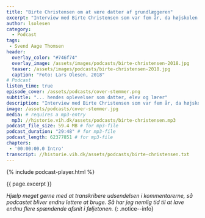 ```yaml
---
title: "Birte Christensen om at være datter af grundlæggeren"
excerpt: "Interview med Birte Christensen som var fem år, da højskolen blev etableret, og som datter af Svend Aage Thomsen har hun naturligvis mange minder fra sine år på Den Jyske Idrætsskole."
author: lsolesen
category:
  - Podcast
tags:
 - Svend Aage Thomsen
header:
  overlay_color: "#746f74"
  overlay_image: /assets/images/podcasts/birte-christensen-2018.jpg
  teaser: /assets/images/podcasts/birte-christensen-2018.jpg
  caption: "Foto: Lars Olesen, 2018"
# Podcast
listen_time: true
episode_cover: /assets/podcasts/cover-stemmer.png
subtitle: "... hendes oplevelser som datter, elev og lærer"
description: "Interview med Birte Christensen som var fem år, da højskolen blev etableret, og som datter af Svend Aage Thomsen har hun naturligvis mange minder fra sine år på Den Jyske Idrætsskole."
image: /assets/podcasts/cover-stemmer.jpg
media: # requires a mp3-entry
  mp3: //historie.vih.dk/assets/podcasts/birte-christensen.mp3
podcast_file_size: 59.4 MB # for mp3-file
podcast_duration: "29:48" # for mp3-file
podcast_length: 62377851 # for mp3-file
chapters:
 - '00:00:00.0 Intro'
transcript: //historie.vih.dk/assets/podcasts/birte-christensen.txt
---
```


{% include podcast-player.html %}

{{ page.excerpt }}

_Hjælp meget gerne med at transkribere udsendelsen i kommentarerne, så podcastet bliver endnu lettere at bruge. Så har jeg nemlig tid til at lave endnu flere spændende afsnit i føljetonen._
{: .notice--info}
